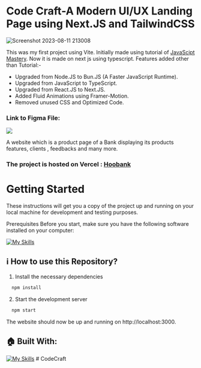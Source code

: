 # Code Craft-A Modern UI/UX Landing Page using Next.JS and TailwindCSS

![Screenshot 2023-08-11 213008](https://github.com/omunite215/Hoobank/assets/78680563/e33352b1-ff79-49e7-a9e1-4eaf995ce2c6)



This was my first project using Vite. Initially made using tutorial of [JavaScipt Mastery](https://youtu.be/_oO4Qi5aVZs?si=uIWyu_1FoElOJueH). Now it is made on next js using typescript.
Features added other than Tutorial:-
- Upgraded from Node.JS to Bun.JS (A Faster JavaScript Runtime).
- Upgraded from JavaScript to TypeScript.
- Upgraded from React.JS to Next.JS.
- Added Fluid Animations using Framer-Motion.
- Removed unused CSS and Optimized Code.

### Link to Figma File:

<p align="left">
  <a href="https://skillicons.dev">
    <a href="https://www.figma.com/file/1Pn7NYsX8vZWqYVKiSCttf/HooBank?type=design&mode=design&t=tERqTJLmLvS6Vbo8-1">
      <img src="https://skillicons.dev/icons?i=figma" />
    </a>
  </a>
</p>

A website which is a product page of a Bank displaying its products features, clients , feedbacks and many more.

### The project is hosted on Vercel : [Hoobank](https://hoobank-alpha-nine.vercel.app/)

# Getting Started

These instructions will get you a copy of the project up and running on your local machine for development and testing purposes.

Prerequisites
Before you start, make sure you have the following software installed on your computer:

[![My Skills](https://skillicons.dev/icons?i=nodejs)](https://skillicons.dev)


## ℹ️ How to use this Repository?

1. Install the necessary dependencies
```bash
  npm install
```

2. Start the development server
```bash
  npm start
```

The website should now be up and running on http://localhost:3000.

## 🏠 Built With:

[![My Skills](https://skillicons.dev/icons?i=react,tailwind,nextjs,vscode,vercel)](https://skillicons.dev)
#   C o d e C r a f t  
 